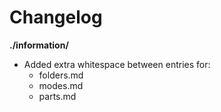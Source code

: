 # Changelog

**./information/**
* Added extra whitespace between entries for:
	* folders.md
	* modes.md
	* parts.md
